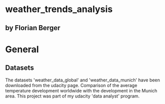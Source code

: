 # weather_trends_analysis
## by Florian Berger

# General


## Datasets
The datasets 'weather_data_global' and 'weather_data_munich' have been downloaded from the udacity page. 
Comparison of the average temperature development worldwide with the development in the Munich area. 
This project was part of my udacity 'data analyst' program.


